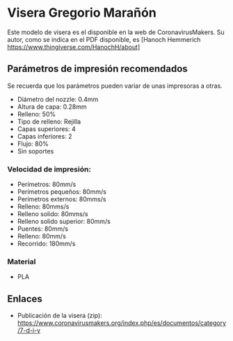 # Visera Gregorio Marañón
Este modelo de visera es el disponible en la web de CoronavirusMakers. Su autor, como se indica en el PDF disponible, es  [Hanoch Hemmerich https://www.thingiverse.com/HanochH/about]

## Parámetros de impresión recomendados
Se recuerda que los parámetros pueden variar de unas impresoras a otras.

 - Diámetro del nozzle: 0.4mm
 - Altura de capa: 0.28mm
 - Relleno: 50%
 - Tipo de relleno: Rejilla
 - Capas superiores: 4
 - Capas inferiores: 2
 - Flujo: 80%
 - Sin soportes

 ### Velocidad de impresión:
 - Perímetros: 80mm/s
 - Perímetros pequeños: 80mm/s
 - Perímetros externos: 80mms/s
 - Relleno: 80mms/s
 - Relleno solido: 80mms/s
 - Relleno solido superior: 80mm/s
 - Puentes: 80mm/s
 - Relleno: 80mm/s
 - Recorrido: 180mm/s

 ### Material
  - PLA
 
 ## Enlaces
 - Publicación de la visera (zip): https://www.coronavirusmakers.org/index.php/es/documentos/category/7-d-i-y